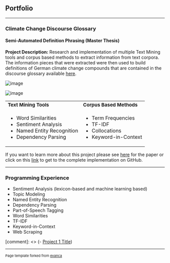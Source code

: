 ## Portfolio

---

### Climate Change Discourse Glossary  

<!--![image](https://github.com/ajgoecke/ajgoecke.github.io/assets/59655309/43bbc09a-cc66-4b10-bf56-39adb88fde35)-->

#### Semi-Automated Definition Phrasing (Master Thesis)
**Project Description:** Research and implementation of multiple Text Mining tools and corpus based methods to 
extract information from text corpora. The information pieces that were extracted were then used to build definitions of 
German climate change compounds that are contained in the discourse glossary available [here](http://www.klimadiskurs.info).

![image](https://github.com/ajgoecke/ajgoecke.github.io/assets/59655309/7723ce27-d995-4745-9432-b0d6ab0df01d)

![image](https://github.com/ajgoecke/ajgoecke.github.io/assets/59655309/7addaac2-a1c0-4f47-9395-bd6c3e93f1dc)

<!--![image](https://github.com/ajgoecke/ajgoecke.github.io/assets/59655309/c560981e-f1ab-48cd-a43c-844c358e239f)-->

<table border="0">
 <tr>
    <td><b style="font-size:15px">Text Mining Tools</b></td>
    <td><b style="font-size:15px">Corpus Based Methods</b></td>
 </tr>
 <tr>
    <td><ul>
  <li>Word Similarities</li>
  <li>Sentiment Analysis</li>
  <li>Named Entity Recognition</li>
  <li>Dependency Parsing</li>
</ul></td>
    <td><ul>
  <li>Term Frequencies</li>
  <li>TF-IDF</li>
  <li>Collocations</li>
  <li>Keyword-in-Context</li>
</ul></td>
 </tr>
</table>

<!-- <img src="https://github.com/ajgoecke/ajgoecke.github.io/assets/59655309/c560981e-f1ab-48cd-a43c-844c358e239f"  width="500" height="470"> -->


<!-- <img src="https://github.com/ajgoecke/ajgoecke.github.io/assets/59655309/0c716a62-78cf-42ef-aa5d-3a22ede77176"  width="500" height="470"> -->

If you want to learn more about this project please see [here](https://github.com/ajgoecke/thesis/blob/main/thesis.pdf) for the paper or click on this [link](https://github.com/ajgoecke/thesis/tree/main) to get to the complete implementation on GitHub. 

---

### Programming Experience
- Sentiment Analysis (lexicon-based and machine learning based)
- Topic Modeling 
- Named Entity Recognition
- Dependency Parsing
- Part-of-Speech Tagging
- Word Similarities
- TF-IDF
- Keyword-in-Context
- Web Scraping

[comment]: <> (- [Project 1 Title](http://example.com/))


---
<p style="font-size:11px">Page template forked from <a href="https://github.com/evanca/quick-portfolio">evanca</a></p>
<!-- Remove above link if you don't want to attibute -->
